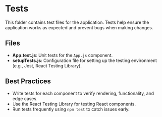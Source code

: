 # Tests

This folder contains test files for the application. Tests help ensure the application works as expected and prevent bugs when making changes.

## Files
- **App.test.js**: Unit tests for the `App.js` component.
- **setupTests.js**: Configuration file for setting up the testing environment (e.g., Jest, React Testing Library).

## Best Practices
- Write tests for each component to verify rendering, functionality, and edge cases.
- Use the React Testing Library for testing React components.
- Run tests frequently using `npm test` to catch issues early.
